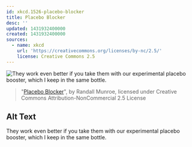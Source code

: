 ```yaml
---
id: xkcd.1526-placebo-blocker
title: Placebo Blocker
desc: ''
updated: 1431932400000
created: 1431932400000
sources:
  - name: xkcd
    url: 'https://creativecommons.org/licenses/by-nc/2.5/'
    license: Creative Commons 2.5
---
```

![They work even better if you take them with our experimental placebo booster, which I keep in the same bottle.](https://imgs.xkcd.com/comics/placebo_blocker.png)
> "[Placebo Blocker](https://xkcd.com/1526/)", by Randall Munroe, licensed under Creative Commons Attribution-NonCommercial 2.5 License

## Alt Text
They work even better if you take them with our experimental placebo booster, which I keep in the same bottle.
